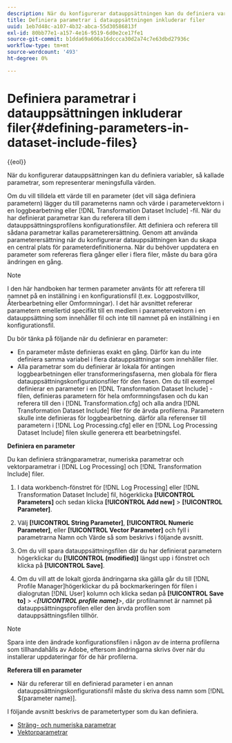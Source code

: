 ```yaml
---
description: När du konfigurerar datauppsättningen kan du definiera variabler, så kallade parametrar, som representerar meningsfulla värden.
title: Definiera parametrar i datauppsättningen inkluderar filer
uuid: 1eb7d48c-a107-4b32-abca-55d30586813f
exl-id: 80bb77e1-a157-4e16-9519-6d0e2ce17fe1
source-git-commit: b1dda69a606a16dccca30d2a74c7e63dbd27936c
workflow-type: tm+mt
source-wordcount: '493'
ht-degree: 0%

---
```


# Definiera parametrar i datauppsättningen inkluderar filer{#defining-parameters-in-dataset-include-files}

{{eol}}

När du konfigurerar datauppsättningen kan du definiera variabler, så kallade parametrar, som representerar meningsfulla värden.

Om du vill tilldela ett värde till en parameter (det vill säga definiera parametern) lägger du till parameterns namn och värde i parametervektorn i en loggbearbetning eller [!DNL Transformation Dataset Include] -fil. När du har definierat parametrar kan du referera till dem i datauppsättningsprofilens konfigurationsfiler. Att definiera och referera till sådana parametrar kallas parameterersättning. Genom att använda parameterersättning när du konfigurerar datauppsättningen kan du skapa en central plats för parameterdefinitionerna. När du behöver uppdatera en parameter som refereras flera gånger eller i flera filer, måste du bara göra ändringen en gång.

>[!NOTE]
>
>I den här handboken har termen parameter använts för att referera till namnet på en inställning i en konfigurationsfil (t.ex. Loggpostvillkor, Återbearbetning eller Omformningar). I det här avsnittet refererar parametern emellertid specifikt till en medlem i parametervektorn i en datauppsättning som innehåller fil och inte till namnet på en inställning i en konfigurationsfil.

Du bör tänka på följande när du definierar en parameter:

* En parameter måste definieras exakt en gång. Därför kan du inte definiera samma variabel i flera datauppsättningar som innehåller filer.
* Alla parametrar som du definierar är lokala för antingen loggbearbetningen eller transformeringsfaserna, men globala för flera datauppsättningskonfigurationsfiler för den fasen. Om du till exempel definierar en parameter i en [!DNL Transformation Dataset Include] -filen, definieras parametern för hela omformningsfasen och du kan referera till den i [!DNL Transformation.cfg] och alla andra [!DNL Transformation Dataset Include] filer för de ärvda profilerna. Parametern skulle inte definieras för loggbearbetning. därför alla referenser till parametern i [!DNL Log Processing.cfg] eller en [!DNL Log Processing Dataset Include] filen skulle generera ett bearbetningsfel.

**Definiera en parameter**

Du kan definiera strängparametrar, numeriska parametrar och vektorparametrar i [!DNL Log Processing] och [!DNL Transformation Include] filer.

1. I data workbench-fönstret för [!DNL Log Processing] eller [!DNL Transformation Dataset Include] fil, högerklicka **[!UICONTROL Parameters]** och sedan klicka **[!UICONTROL Add new]** > **[!UICONTROL Parameter]**.

1. Välj **[!UICONTROL String Parameter]**, **[!UICONTROL Numeric Parameter]**, eller **[!UICONTROL Vector Parameter]** och fyll i parametrarna Namn och Värde så som beskrivs i följande avsnitt.

1. Om du vill spara datauppsättningsfilen där du har definierat parametern högerklickar du **[!UICONTROL (modified)]** längst upp i fönstret och klicka på **[!UICONTROL Save]**.

1. Om du vill att de lokalt gjorda ändringarna ska gälla går du till [!DNL Profile Manager]högerklickar du på bockmarkeringen för filen i dialogrutan [!DNL User] kolumn och klicka sedan på **[!UICONTROL Save to]** > *&lt;**[!UICONTROL profile name]**>*, där profilnamnet är namnet på datauppsättningsprofilen eller den ärvda profilen som datauppsättningsfilen tillhör.

>[!NOTE]
>
>Spara inte den ändrade konfigurationsfilen i någon av de interna profilerna som tillhandahålls av Adobe, eftersom ändringarna skrivs över när du installerar uppdateringar för de här profilerna.

**Referera till en parameter**

* När du refererar till en definierad parameter i en annan datauppsättningskonfigurationsfil måste du skriva dess namn som [!DNL $(parameter name)].

I följande avsnitt beskrivs de parametertyper som du kan definiera.

* [Sträng- och numeriska parametrar](../../../../home/c-dataset-const-proc/c-dataset-inc-files/c-def-param-dataset-inc-files/c-string-num-param.md#concept-14f391ce107c4a3dad827ec7967f1080)
* [Vektorparametrar](../../../../home/c-dataset-const-proc/c-dataset-inc-files/c-def-param-dataset-inc-files/c-vector-param.md#concept-adb42a5474e245a9996d0aa8d5d522d0)
